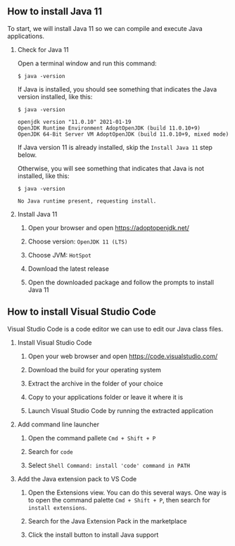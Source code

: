 ## How to install Java 11

To start, we will install Java 11 so we can compile and execute Java applications.

1. Check for Java 11

    Open a terminal window and run this command:

    ```text
    $ java -version
    ```

    If Java is installed, you should see something that indicates the Java version installed, like this:

    ```text
    $ java -version

    openjdk version "11.0.10" 2021-01-19
    OpenJDK Runtime Environment AdoptOpenJDK (build 11.0.10+9)
    OpenJDK 64-Bit Server VM AdoptOpenJDK (build 11.0.10+9, mixed mode)
    ```

    If Java version 11 is already installed, skip the `Install Java 11` step below.

    Otherwise, you will see something that indicates that Java is not installed, like this:

    ```text
    $ java -version

    No Java runtime present, requesting install.    
    ```

1. Install Java 11

    1. Open your browser and open https://adoptopenjdk.net/

    1. Choose version: `OpenJDK 11 (LTS)`

    1. Choose JVM: `HotSpot`

    1. Download the latest release

    1. Open the downloaded package and follow the prompts to install Java 11

## How to install Visual Studio Code

Visual Studio Code is a code editor we can use to edit our Java class files.

1. Install Visual Studio Code

    1. Open your web browser and open https://code.visualstudio.com/

    1. Download the build for your operating system

    1. Extract the archive in the folder of your choice

    1. Copy to your applications folder or leave it where it is

    1. Launch Visual Studio Code by running the extracted application

1. Add command line launcher

    1. Open the command pallete `Cmd + Shift + P`

    1. Search for `code`

    1. Select `Shell Command: install 'code' command in PATH`

1. Add the Java extension pack to VS Code

    1. Open the Extensions view. You can do this several ways. One way is to open the command palette `Cmd + Shift + P`, then search for `install extensions`.

    1. Search for the Java Extension Pack in the marketplace

    1. Click the install button to install Java support
